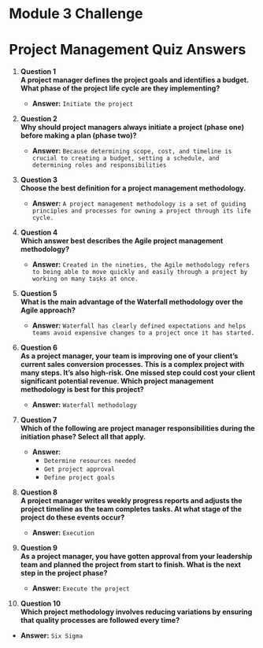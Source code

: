 # Module 3 Challenge

# Project Management Quiz Answers

1. **Question 1**  
   **A project manager defines the project goals and identifies a budget. What phase of the project life cycle are they implementing?**  
   - **Answer:** `Initiate the project`

2. **Question 2**  
   **Why should project managers always initiate a project (phase one) before making a plan (phase two)?**  
   - **Answer:** `Because determining scope, cost, and timeline is crucial to creating a budget, setting a schedule, and determining roles and responsibilities`

3. **Question 3**  
   **Choose the best definition for a project management methodology.**  
   - **Answer:** `A project management methodology is a set of guiding principles and processes for owning a project through its life cycle.`

4. **Question 4**  
   **Which answer best describes the Agile project management methodology?**  
   - **Answer:** `Created in the nineties, the Agile methodology refers to being able to move quickly and easily through a project by working on many tasks at once.`

5. **Question 5**  
   **What is the main advantage of the Waterfall methodology over the Agile approach?**  
   - **Answer:** `Waterfall has clearly defined expectations and helps teams avoid expensive changes to a project once it has started.`

6. **Question 6**  
   **As a project manager, your team is improving one of your client’s current sales conversion processes. This is a complex project with many steps. It’s also high-risk. One missed step could cost your client significant potential revenue. Which project management methodology is best for this project?**  
   - **Answer:** `Waterfall methodology`

7. **Question 7**  
   **Which of the following are project manager responsibilities during the initiation phase? Select all that apply.**  
   - **Answer:**  
     - `Determine resources needed`  
     - `Get project approval`  
     - `Define project goals`

8. **Question 8**  
   **A project manager writes weekly progress reports and adjusts the project timeline as the team completes tasks. At what stage of the project do these events occur?**  
   - **Answer:** `Execution`

9. **Question 9**  
   **As a project manager, you have gotten approval from your leadership team and planned the project from start to finish. What is the next step in the project phase?**  
   - **Answer:** `Execute the project`

10. **Question 10**  
   **Which project methodology involves reducing variations by ensuring that quality processes are followed every time?**  
   - **Answer:** `Six Sigma`

